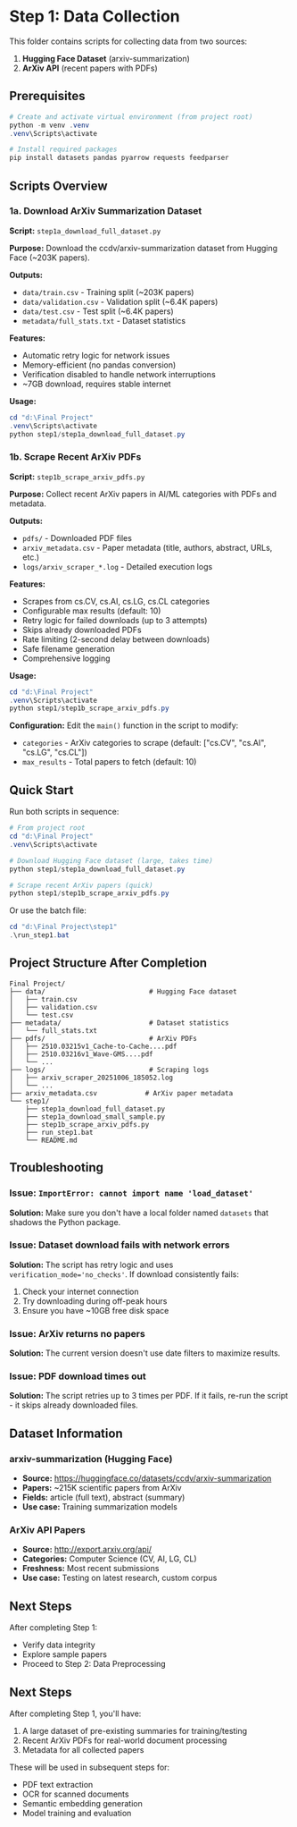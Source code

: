 # Step 1: Data Collection

This folder contains scripts for collecting data from two sources:
1. **Hugging Face Dataset** (arxiv-summarization)
2. **ArXiv API** (recent papers with PDFs)

## Prerequisites

```powershell
# Create and activate virtual environment (from project root)
python -m venv .venv
.venv\Scripts\activate

# Install required packages
pip install datasets pandas pyarrow requests feedparser
```

## Scripts Overview

### 1a. Download ArXiv Summarization Dataset
**Script:** `step1a_download_full_dataset.py`

**Purpose:** Download the ccdv/arxiv-summarization dataset from Hugging Face (~203K papers).

**Outputs:**
- `data/train.csv` - Training split (~203K papers)
- `data/validation.csv` - Validation split (~6.4K papers)
- `data/test.csv` - Test split (~6.4K papers)
- `metadata/full_stats.txt` - Dataset statistics

**Features:**
- Automatic retry logic for network issues
- Memory-efficient (no pandas conversion)
- Verification disabled to handle network interruptions
- ~7GB download, requires stable internet

**Usage:**
```powershell
cd "d:\Final Project"
.venv\Scripts\activate
python step1/step1a_download_full_dataset.py
```

### 1b. Scrape Recent ArXiv PDFs
**Script:** `step1b_scrape_arxiv_pdfs.py`

**Purpose:** Collect recent ArXiv papers in AI/ML categories with PDFs and metadata.

**Outputs:**
- `pdfs/` - Downloaded PDF files
- `arxiv_metadata.csv` - Paper metadata (title, authors, abstract, URLs, etc.)
- `logs/arxiv_scraper_*.log` - Detailed execution logs

**Features:**
- Scrapes from cs.CV, cs.AI, cs.LG, cs.CL categories
- Configurable max results (default: 10)
- Retry logic for failed downloads (up to 3 attempts)
- Skips already downloaded PDFs
- Rate limiting (2-second delay between downloads)
- Safe filename generation
- Comprehensive logging

**Usage:**
```powershell
cd "d:\Final Project"
.venv\Scripts\activate
python step1/step1b_scrape_arxiv_pdfs.py
```

**Configuration:**
Edit the `main()` function in the script to modify:
- `categories` - ArXiv categories to scrape (default: ["cs.CV", "cs.AI", "cs.LG", "cs.CL"])
- `max_results` - Total papers to fetch (default: 10)

## Quick Start

Run both scripts in sequence:

```powershell
# From project root
cd "d:\Final Project"
.venv\Scripts\activate

# Download Hugging Face dataset (large, takes time)
python step1/step1a_download_full_dataset.py

# Scrape recent ArXiv papers (quick)
python step1/step1b_scrape_arxiv_pdfs.py
```

Or use the batch file:
```powershell
cd "d:\Final Project\step1"
.\run_step1.bat
```

## Project Structure After Completion

```
Final Project/
├── data/                          # Hugging Face dataset
│   ├── train.csv
│   ├── validation.csv
│   └── test.csv
├── metadata/                      # Dataset statistics
│   └── full_stats.txt
├── pdfs/                          # ArXiv PDFs
│   ├── 2510.03215v1_Cache-to-Cache....pdf
│   ├── 2510.03216v1_Wave-GMS....pdf
│   └── ...
├── logs/                          # Scraping logs
│   ├── arxiv_scraper_20251006_185052.log
│   └── ...
├── arxiv_metadata.csv            # ArXiv paper metadata
└── step1/
    ├── step1a_download_full_dataset.py
    ├── step1a_download_small_sample.py
    ├── step1b_scrape_arxiv_pdfs.py
    ├── run_step1.bat
    └── README.md
```

## Troubleshooting

### Issue: `ImportError: cannot import name 'load_dataset'`
**Solution:** Make sure you don't have a local folder named `datasets` that shadows the Python package.

### Issue: Dataset download fails with network errors
**Solution:** The script has retry logic and uses `verification_mode='no_checks'`. If download consistently fails:
1. Check your internet connection
2. Try downloading during off-peak hours
3. Ensure you have ~10GB free disk space

### Issue: ArXiv returns no papers
**Solution:** The current version doesn't use date filters to maximize results.

### Issue: PDF download times out
**Solution:** The script retries up to 3 times per PDF. If it fails, re-run the script - it skips already downloaded files.

## Dataset Information

### arxiv-summarization (Hugging Face)
- **Source:** https://huggingface.co/datasets/ccdv/arxiv-summarization
- **Papers:** ~215K scientific papers from ArXiv
- **Fields:** article (full text), abstract (summary)
- **Use case:** Training summarization models

### ArXiv API Papers
- **Source:** http://export.arxiv.org/api/
- **Categories:** Computer Science (CV, AI, LG, CL)
- **Freshness:** Most recent submissions
- **Use case:** Testing on latest research, custom corpus

## Next Steps

After completing Step 1:
- Verify data integrity
- Explore sample papers
- Proceed to Step 2: Data Preprocessing

## Next Steps

After completing Step 1, you'll have:
1. A large dataset of pre-existing summaries for training/testing
2. Recent ArXiv PDFs for real-world document processing
3. Metadata for all collected papers

These will be used in subsequent steps for:
- PDF text extraction
- OCR for scanned documents
- Semantic embedding generation
- Model training and evaluation

